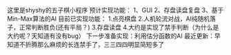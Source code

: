 这里是shyshy的五子棋小程序
预计实现功能：
1、GUI
2、存盘读盘复盘
3、基于Min-Max算法的AI
目前已实现功能：
1.点亮棋盘
2.人机轮流对战，AI纯随机落子，正常判断胜负(还有平局？)
3.存盘读盘
4.大约是实现了禁手判断（为什么是大约呢？天知道有没有bug）
下一步准备实现：利用估分函数的AI
最近更新：早知道不折腾那么麻烦的长连禁手了，三三四四明显简短多了
